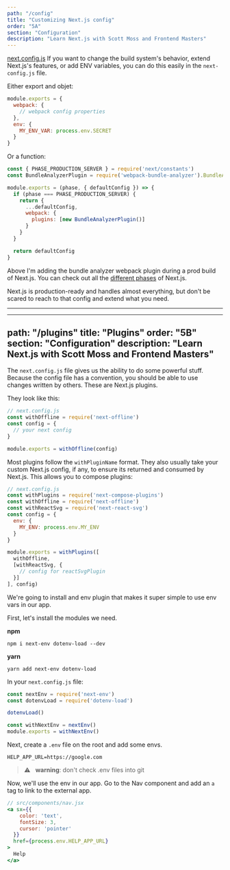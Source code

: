 ```yaml
---
path: "/config"
title: "Customizing Next.js config"
order: "5A"
section: "Configuration"
description: "Learn Next.js with Scott Moss and Frontend Masters"
---
```

[next.config.js]()
If you want to change the build system's behavior, extend Next.js's features, or add ENV variables, you can do this easily in the `next-config.js` file.

Either export and objet:

```js
module.exports = {
  webpack: {
    // webpack config properties
  },
  env: {
    MY_ENV_VAR: process.env.SECRET
  }
}
```

Or a function:

```js
const { PHASE_PRODUCTION_SERVER } = require('next/constants')
const BundleAnalyzerPlugin = require('webpack-bundle-analyzer').BundleAnalyzerPlugin

module.exports = (phase, { defaultConfig }) => {
  if (phase === PHASE_PRODUCTION_SERVER) {
    return {
      ...defaultConfig,
      webpack: {
        plugins: [new BundleAnalyzerPlugin()]
      }
    }
  }

  return defaultConfig
} 
```

Above I'm adding the bundle analyzer webpack plugin during a prod build of Next.js. You can check out all the [different phases](https://github.com/vercel/next.js/blob/canary/packages/next/next-server/lib/constants.ts#L1-L4) of Next.js.

Next.js is production-ready and handles almost everything, but don't be scared to reach to that config and extend what you need.


____

---
path: "/plugins"
title: "Plugins"
order: "5B"
section: "Configuration"
description: "Learn Next.js with Scott Moss and Frontend Masters"
---

The `next.config.js` file gives us the ability to do some powerful stuff. Because the config file has a convention, you should be able to use changes written by others. These are Next.js plugins. 

They look like this:

```js
// next.config.js
const withOffline = require('next-offline')
const config = {
  // your next config
}

module.exports = withOffline(config)
```

Most plugins follow the `withPluginName` format. They also usually take your custom Next.js config, if any, to ensure its returned and consumed by Next.js. This allows you to compose plugins:

```js
// next.config.js
const withPlugins = require('next-compose-plugins')
const withOffline = require('next-offline')
const withReactSvg = require('next-react-svg')
const config = {
  env: {
    MY_ENV: process.env.MY_ENV
  }
}

module.exports = withPlugins([
  withOffline,
  [withReactSvg, {
    // config for reactSvgPlugin
  }]
], config)
```

We're going to install and env plugin that makes it super simple to use env vars in our app.

First, let's install the modules we need.

**npm**
```shell
npm i next-env dotenv-load --dev
```

**yarn**
```shell
yarn add next-env dotenv-load
```


In your `next.config.js` file:

```js
const nextEnv = require('next-env')
const dotenvLoad = require('dotenv-load')

dotenvLoad()

const withNextEnv = nextEnv()
module.exports = withNextEnv()
```

Next, create a `.env` file on the root and add some envs.

```text
HELP_APP_URL=https://google.com
```

> ⚠️ &nbsp;&nbsp;**warning**: don't check .env files into git

Now, we'll use the env in our app. Go to the Nav component and add an `a` tag to link to the external app.

```jsx
// src/components/nav.jsx
<a sx={{
    color: 'text',
    fontSize: 3,
    cursor: 'pointer'
  }}
  href={process.env.HELP_APP_URL}
>
  Help
</a>
```